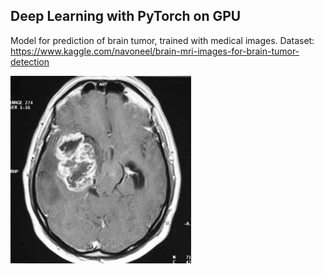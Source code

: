 ## Deep Learning with PyTorch on GPU

Model for prediction of brain tumor, trained with medical images. 
Dataset: https://www.kaggle.com/navoneel/brain-mri-images-for-brain-tumor-detection

![Brain tumor scan](Y17.jpg)
